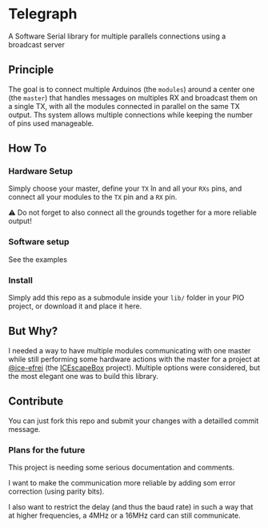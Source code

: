 # Telegraph

A Software Serial library for multiple parallels connections using a broadcast server

## Principle

The goal is to connect multiple Arduinos (the `modules`) around a center one (the `master`) that handles messages on multiples RX and broadcast them on a single TX, with all the modules connected in parallel on the same TX output. Ths system allows multiple connections while keeping the number of pins used manageable.

## How To

### Hardware Setup

Simply choose your master, define your `TX` în and all your `RXs` pins, and connect all your modules to the `TX` pin and a `RX` pin.

:warning: Do not forget to also connect all the grounds together for a more reliable output!

### Software setup

See the examples

### Install

Simply add this repo as a submodule inside your `lib/` folder in your PIO project, or download it and place it here.

## But Why?

I needed a way to have multiple modules communicating with one master while still performing some hardware actions with the master for a project at [@ice-efrei](https://github.com/ice-efrei) (the [ICEscapeBox](https://github.com/ice-efrei/icescapebox/) project). Multiple options were considered, but the most elegant one was to build this library.

## Contribute

You can just fork this repo and submit your changes with a detailled commit message.

### Plans for the future

This project is needing some serious documentation and comments.

I want to make the communication more reliable by adding som error correction (using parity bits).

I also want to restrict the delay (and thus the baud rate) in such a way that at higher frequencies, a 4MHz or a 16MHz card can still communicate.
